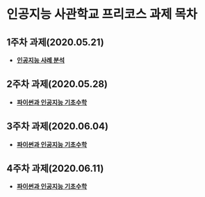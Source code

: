 # 인공지능 사관학교 프리코스 과제 목차

## 1주차 과제(2020.05.21)
- [**인공지능 사례 분석**](https://github.com/kimseonili/aischool/blob/master/1%EC%A3%BC%EC%B0%A8_%EA%B3%BC%EC%A0%9C.ipynb)
## 2주차 과제(2020.05.28)
- [**파이썬과 인공지능 기초수학**](https://github.com/kimseonili/aischool/blob/master/2%E1%84%8C%E1%85%AE%E1%84%8E%E1%85%A1%E1%84%80%E1%85%AA%E1%84%8C%E1%85%A6.ipynb)
## 3주차 과제(2020.06.04)
- [**파이썬과 인공지능 기초수학**](https://github.com/kimseonili/aischool/blob/master/3%EC%A3%BC%EC%B0%A8_%EA%B3%BC%EC%A0%9C.ipynb)
## 4주차 과제(2020.06.11)
- [**파이썬과 인공지능 기초수학**](https://github.com/kimseonili/aischool/blob/master/4%EC%A3%BC%EC%B0%A8_%EA%B3%BC%EC%A0%9C.ipynb)

